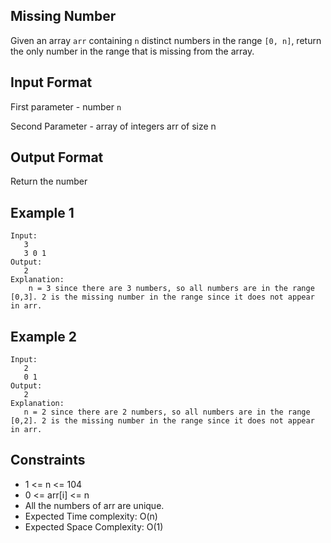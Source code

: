 ## Missing Number

Given an array `arr` containing `n` distinct numbers in the range `[0, n]`, return the only number in the range that is missing from the array.

## Input Format
First parameter - number `n`

Second Parameter - array of integers arr of size n

## Output Format
Return the number

## Example 1
```
Input: 
   3
   3 0 1
Output: 
   2
Explanation: 
    n = 3 since there are 3 numbers, so all numbers are in the range [0,3]. 2 is the missing number in the range since it does not appear in arr.
```
## Example 2
```
Input: 
   2
   0 1
Output: 
   2
Explanation: 
   n = 2 since there are 2 numbers, so all numbers are in the range [0,2]. 2 is the missing number in the range since it does not appear in arr.
```
## Constraints
+ 1 <= n <= 104
+ 0 <= arr[i] <= n
+ All the numbers of arr are unique.
+ Expected Time complexity: O(n)
+ Expected Space Complexity: O(1)
